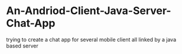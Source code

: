An-Andriod-Client-Java-Server-Chat-App
======================================

trying to create a chat app for several mobile client all linked by a java based server
